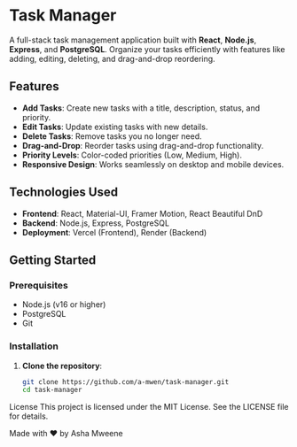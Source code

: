 # Task Manager

A full-stack task management application built with **React**, **Node.js**, **Express**, and **PostgreSQL**. Organize your tasks efficiently with features like adding, editing, deleting, and drag-and-drop reordering.


## Features

- **Add Tasks**: Create new tasks with a title, description, status, and priority.
- **Edit Tasks**: Update existing tasks with new details.
- **Delete Tasks**: Remove tasks you no longer need.
- **Drag-and-Drop**: Reorder tasks using drag-and-drop functionality.
- **Priority Levels**: Color-coded priorities (Low, Medium, High).
- **Responsive Design**: Works seamlessly on desktop and mobile devices.

## Technologies Used

- **Frontend**: React, Material-UI, Framer Motion, React Beautiful DnD
- **Backend**: Node.js, Express, PostgreSQL
- **Deployment**: Vercel (Frontend), Render (Backend)

## Getting Started

### Prerequisites

- Node.js (v16 or higher)
- PostgreSQL
- Git

### Installation

1. **Clone the repository**:
   ```bash
   git clone https://github.com/a-mwen/task-manager.git
   cd task-manager


License
This project is licensed under the MIT License. See the LICENSE file for details.

Made with ❤️ by Asha Mweene
